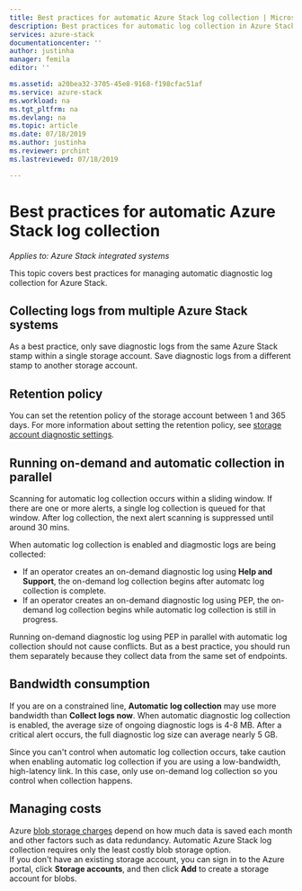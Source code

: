 ```yaml
---
title: Best practices for automatic Azure Stack log collection | Microsoft Docs
description: Best practices for automatic log collection in Azure Stack Help + Support
services: azure-stack
documentationcenter: ''
author: justinha
manager: femila
editor: ''

ms.assetid: a20bea32-3705-45e8-9168-f198cfac51af
ms.service: azure-stack
ms.workload: na
ms.tgt_pltfrm: na
ms.devlang: na
ms.topic: article
ms.date: 07/18/2019
ms.author: justinha
ms.reviewer: prchint
ms.lastreviewed: 07/18/2019

---
```

# Best practices for automatic Azure Stack log collection 

*Applies to: Azure Stack integrated systems*



This topic covers best practices for managing automatic diagnostic log collection for Azure Stack. 





## Collecting logs from multiple Azure Stack systems


As a best practice, only save diagnostic logs from the same Azure Stack stamp within a single storage account. Save diagnostic logs from a different stamp to another storage account.


## Retention policy

You can set the retention policy of the storage account between 1 and 365 days. For more information about setting the retention policy, see [storage account diagnostic settings](https://docs.microsoft.com/azure/azure-monitor/platform/archive-diagnostic-logs#diagnostic-settings). 

## Running on-demand and automatic collection in parallel

Scanning for automatic log collection occurs within a sliding window. If there are one or more alerts, a single log collection is queued for that window. 
After log collection, the next alert scanning is suppressed until around 30 mins. 

When automatic log collection is enabled and diagmostic logs are being collected: 
- If an operator creates an on-demand diagnostic log using **Help and Support**, the on-demand log collection begins after automatc log collection is complete. 
- If an operator creates an on-demand diagnostic log using PEP, the on-demand log collection begins while automatic log collection is still in progress. 

Running on-demand diagnostic log using PEP in parallel with automatic log collection should not cause conflicts. But as a best practice, you should run them separately because they collect data from the same set of endpoints. 


## Bandwidth consumption


If you are on a constrained line, **Automatic log collection** may use more bandwidth than **Collect logs now**. 
When automatic diagnostic log collection is enabled, the average size of ongoing diagnostic logs is 4-8 MB. 
After a critical alert occurs, the full diagnostic log size can average nearly 5 GB. 


Since you can't control when automatic log collection occurs, take caution when enabling automatic log collection if you are using a low-bandwidth, high-latency link. In this case, only use on-demand log collection so you control when collection happens. 


<!--- What to say n a more robust lin? Get from Faraz, on a T1 for ex, how long will it take to upload?--->

<!--- how often could automatic upload over a day--->


<!--To do: We should explain the difference between ongoing logs and critical alert logs. That is separate from automatic and on-demand log collection. --->


<!---For follow up: what are best practices for expiration, why SAS tokens are not used (place in SAS URL topic), can I point multiple Azure Stack systems to the same storage account? Etc. etc. 


<!---For follow up: what are best practices for expiration, why SAS tokens are not used, can I point multiple Azure Stack systems to the same storage account? Etc. etc. 


<!---For follow up: what are best practices for expiration, why SAS tokens are not used, can I point multiple Azure Stack systems to the same storage account? Etc. etc. 


--->

## Managing costs

Azure [blob storage charges](https://azure.microsoft.com/pricing/details/storage/blobs/) depend on how much data is saved each month and other factors such as data redundancy. 
Automatic Azure Stack log collection requires only the least costly blob storage option.  
If you don't have an existing storage account, you can sign in to the Azure portal, click **Storage accounts**, and then click **Add** to create a storage account for blobs.

